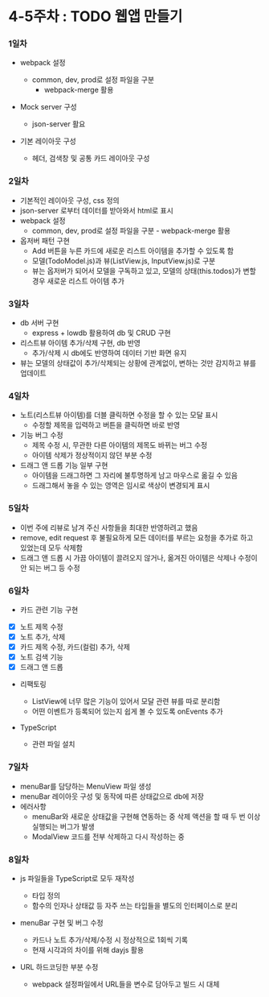 # 4-5주차 : TODO 웹앱 만들기

### 1일차
* webpack 설정
  * common, dev, prod로 설정 파일을 구분
    * webpack-merge 활용

* Mock server 구성
  * json-server 활요

* 기본 레이아웃 구성
  * 헤더, 검색창 및 공통 카드 레이아웃 구성


### 2일차
* 기본적인 레이아웃 구성, css 정의
* json-server 로부터 데이터를 받아와서 html로 표시
* webpack 설정
  * common, dev, prod로 설정 파일을 구분 - webpack-merge 활용
* 옵저버 패턴 구현
  * Add 버튼을 누른 카드에 새로운 리스트 아이템을 추가할 수 있도록 함
  * 모델(TodoModel.js)과 뷰(ListView.js, InputView.js)로 구분
  * 뷰는 옵저버가 되어서 모델을 구독하고 있고, 모델의 상태(this.todos)가 변할 경우 새로운 리스트 아이템 추가

### 3일차
* db 서버 구현
  * express + lowdb 활용하여 db 및 CRUD 구현
* 리스트뷰 아이템 추가/삭제 구현, db 반영
  * 추가/삭제 시 db에도 반영하여 데이터 기반 화면 유지
* 뷰는 모델의 상태값이 추가/삭제되는 상황에 관계없이, 변하는 것만 감지하고 뷰를 업데이트


### 4일차
* 노트(리스트뷰 아이템)를 더블 클릭하면 수정을 할 수 있는 모달 표시
  * 수정할 제목을 입력하고 버튼을 클릭하면 바로 반영
* 기능 버그 수정
  * 제목 수정 시, 무관한 다른 아이템의 제목도 바뀌는 버그 수정
  * 아이템 삭제가 정상적이지 않던 부분 수정
* 드래그 앤 드롭 기능 일부 구현
  * 아이템을 드래그하면 그 자리에 불투명하게 남고 마우스로 옮길 수 있음
  * 드래그해서 놓을 수 있는 영역은 임시로 색상이 변경되게 표시

### 5일차
* 이번 주에 리뷰로 남겨 주신 사항들을 최대한 반영하려고 했음
* remove, edit request 후 불필요하게 모든 데이터를 부르는 요청을 추가로 하고 있었는데 모두 삭제함
* 드래그 앤 드롭 시 가끔 아이템이 끌려오지 않거나, 옮겨진 아이템은 삭제나 수정이 안 되는 버그 등 수정

### 6일차
* 카드 관련 기능 구현
- [x] 노트 제목 수정
- [x] 노트 추가, 삭제
- [x] 카드 제목 수정, 카드(컬럼) 추가, 삭제
- [x] 노트 검색 기능
- [x] 드래그 앤 드롭

* 리팩토링
  * ListView에 너무 많은 기능이 있어서 모달 관련 뷰를 따로 분리함
  * 어떤 이벤트가 등록되어 있는지 쉽게 볼 수 있도록 onEvents 추가

* TypeScript
  * 관련 파일 설치

### 7일차
* menuBar를 담당하는 MenuView 파일 생성
* menuBar 레이아웃 구성 및 동작에 따른 상태값으로 db에 저장
* 에러사항
  * menuBar와 새로운 상태값을 구현해 연동하는 중 삭제 액션을 할 때 두 번 이상 실행되는 버그가 발생
  * ModalView 코드를 전부 삭제하고 다시 작성하는 중

### 8일차
* js 파일들을 TypeScript로 모두 재작성
  * 타입 정의
  * 함수의 인자나 상태값 등 자주 쓰는 타입들을 별도의 인터페이스로 분리

* menuBar 구현 및 버그 수정
  * 카드나 노트 추가/삭제/수정 시 정상적으로 1회씩 기록
  * 현재 시각과의 차이를 위해 dayjs 활용

* URL 하드코딩한 부분 수정
  * webpack 설정파일에서 URL들을 변수로 담아두고 빌드 시 대체

